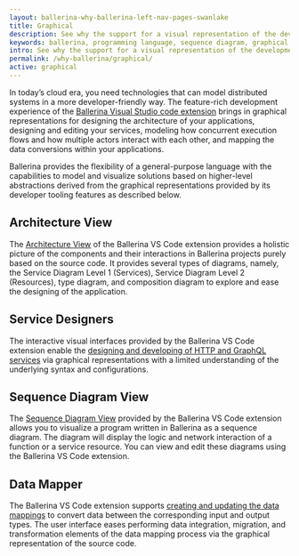 ```yaml
---
layout: ballerina-why-ballerina-left-nav-pages-swanlake
title: Graphical
description: See why the support for a visual representation of the development experience lays the foundation for designing the syntax and semantics of the Ballerina programming language.
keywords: ballerina, programming language, sequence diagram, graphical, diagram editor, why ballerina
intro: See why the support for a visual representation of the development experience lays the foundation for designing the syntax and semantics of the Ballerina programming language.
permalink: /why-ballerina/graphical/
active: graphical
---
```


In today’s cloud era, you need technologies that can model distributed systems in a more developer-friendly way. The feature-rich development experience of the [Ballerina Visual Studio code extension](https://marketplace.visualstudio.com/items?itemName=WSO2.ballerina) brings in graphical representations for designing the architecture of your applications, designing and editing your services, modeling how concurrent execution flows and how multiple actors interact with each other, and mapping the data conversions within your applications.

Ballerina provides the flexibility of a general-purpose language with the capabilities to model and visualize solutions based on higher-level abstractions derived from the graphical representations provided by its developer tooling features as described below.

## Architecture View

The [Architecture View](https://wso2.com/ballerina/vscode/docs/design-the-application/) of the Ballerina VS Code extension provides a holistic picture of the components and their interactions in Ballerina projects purely based on the source code. It provides several types of diagrams, namely, the Service Diagram Level 1 (Services), Service Diagram Level 2 (Resources), type diagram, and composition diagram to explore and ease the designing of the application.  

## Service Designers

The interactive visual interfaces provided by the Ballerina VS Code extension enable the [designing and developing of HTTP and GraphQL services](https://wso2.com/ballerina/vscode/docs/design-the-services/) via graphical representations with a limited understanding of the underlying syntax and configurations.

## Sequence Diagram View

The [Sequence Diagram View](https://wso2.com/ballerina/vscode/docs/implement-the-code/sequence-diagram-view/) provided by the Ballerina VS Code extension allows you to visualize a program written in Ballerina as a sequence diagram. The diagram will display the logic and network interaction of a function or a service resource. You can view and edit these diagrams using the Ballerina VS Code extension.

## Data Mapper

The Ballerina VS Code extension supports [creating and updating the data mappings](/learn/vs-code-extension/implement-the-code/data-mapper/) to convert data between the corresponding input and output types. The user interface eases performing data integration, migration, and transformation elements of the data mapping process via the graphical representation of the source code.
